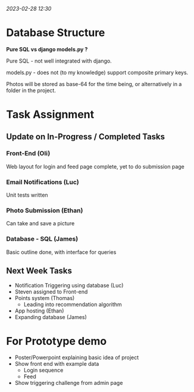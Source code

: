 *2023-02-28 12:30*

# Database Structure

**Pure SQL vs django models.py ?**

Pure SQL - not well integrated with django.

models.py - does not (to my knowledge) support composite primary keys.

Photos will be stored as base-64 for the time being, or alternatively in a folder in the project.

# Task Assignment

## Update on In-Progress / Completed Tasks

### Front-End (Oli)
Web layout for login and feed page complete,
yet to do submission page
### Email Notifications (Luc)
Unit tests written
### Photo Submission (Ethan)
Can take and save a picture
### Database - SQL (James)
Basic outline done, with interface for queries

## Next Week Tasks

+ Notification Triggering using database (Luc)
+ Steven assigned to Front-end
+ Points system (Thomas)
    + Leading into recommendation algorithm
+ App hosting (Ethan)
+ Expanding database (James)

# For Prototype demo

+ Poster/Powerpoint explaining basic idea of project
+ Show front end with example data
    + Login sequence
    + Feed
+ Show triggering challenge from admin page